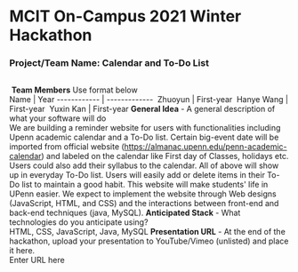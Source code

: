 # MCIT On-Campus 2021 Winter Hackathon  
### Project/Team Name: Calendar and To-Do List
##  
​
**Team Members**  Use format below  
Name | Year
------------ | -------------
​ Zhuoyun | First-year
​ Hanye Wang | First-year
​ Yuxin Kan | First-year
**General Idea**  - A general description of what your software will do  
We are building a reminder website for users with functionalities including Upenn academic calendar and a To-Do list. Certain big-event date will be imported from official website (https://almanac.upenn.edu/penn-academic-calendar) and labeled on the calendar like First day of Classes, holidays etc. Users could also add their syllabus to the calendar. All of above will show up in everyday To-Do list. Users will easily add or delete items in their To-Do list to maintain a good habit. This website will make students' life in UPenn easier.  We expect to implement the website through Web designs (JavaScript, HTML, and CSS) and the interactions between front-end and back-end techniques (java, MySQL). 
**Anticipated Stack** - What technologies do you anticipate using?  
HTML, CSS, JavaScript, Java, MySQL
**Presentation URL** - At the end of the hackathon, upload your presentation to YouTube/Vimeo (unlisted) and place it here.  
Enter URL here
 

